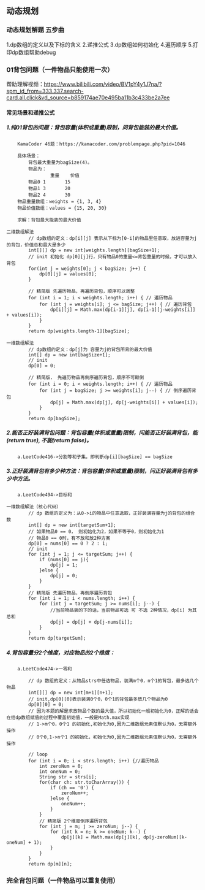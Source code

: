## 动态规划
### 动态规划解题 五步曲
1.dp数组的定义以及下标的含义
2.递推公式
3.dp数组如何初始化
4.遍历顺序
5.打印dp数组帮助debug

### 01背包问题（一件物品只能使用一次）
帮助理解视频：https://www.bilibili.com/video/BV1pY4y1J7na/?spm_id_from=333.337.search-card.all.click&vd_source=b859174ae70e495ba11b3c433be2a7ee

#### 常见场景和递推公式
##### 1.纯01背包的问题：背包容量(体积或重量)限制，问背包能装的最大价值。
        KamaCoder 46题：https://kamacoder.com/problempage.php?pid=1046

        具体场景：
            背包最大重量为bagSize(4)。
            物品为：
                    重量    价值
            物品0	1	    15
            物品1	3	    20
            物品2	4	    30
        物品重量数组：weights = {1, 3, 4}
        物品价值数组：values = {15, 20, 30}

        求解：背包最大能装的最大价值

```
二维数组解法
        // dp数组的定义：dp[i][j] 表示从下标为[0-i]的物品里任意取，放进容量为j的背包，价值总和最大是多少
        int[][] dp = new int[weights.length][bagSize+1];
        // init 初始化 dp[0][j]行，只有物品0的重量<=背包重量的时候，才可以放入背包
        for(int j = weights[0]; j < bagSize; j++) {
            dp[0][j] = values[0];
        }

        // 精简版 先遍历物品，再遍历背包，顺序可以调整
        for (int i = 1; i < weights.length; i++) { // 遍历物品
            for (int j = weights[i]; j <= bagSize; j++) { // 遍历背包
                dp[i][j] = Math.max(dp[i-1][j], dp[i-1][j-weights[i]] + values[i]);
            }
        }
        return dp[weights.length-1][bagSize];

```
```
一维数组解法
        // dp数组的定义：dp[j]为 容量为j的背包所背的最大价值
        int[] dp = new int[bagSize+1];
        // init
        dp[0] = 0;

        // 精简版， 先遍历物品再倒序遍历背包，顺序不可颠倒
        for (int i = 0; i < weights.length; i++) { // 遍历物品
            for (int j = bagSize; j >= weights[i]; j--) { // 倒序遍历背包
                dp[j] = Math.max(dp[j], dp[j-weights[i]] + values[i]);
            }
        }
        return dp[bagSize];
```        

##### 2.能否正好装满背包问题：背包容量(体积或重量)限制，问能否正好装满背包，能(return true), 不能(return false)。
        a.LeetCode416->分割等和子集。即判断dp[i][bagSize] == bagSize

##### 3.正好装满背包有多少种方法：背包容量(体积或重量)限制，问正好装满背包有多少中方法。
        a.LeetCode494->目标和
```
一维数组解法（核心代码）
        // dp 数组的定义为：从0->i的物品中任意选取，正好装满容量为j的背包的组合数
        int[] dp = new int[targetSum+1];
        // 如果物品0 == 0， 则初始化为2，如果不等于0，则初始化为1
        // 物品0 == 0时，有不放和放2种方案
        dp[0] = nums[0] == 0 ? 2 : 1;
        // init
        for (int j = 1; j <= targetSum; j++) {
            if (nums[0] == j){
                dp[j] = 1;
            }else {
                dp[j] = 0;
            }
        }
        // 精简版 先遍历物品，再倒序遍历背包
        for (int i = 1; i < nums.length; i++) {
            for (int j = targetSum; j >= nums[i]; j--) {
                //当前物品装的下的话，当前物品可选 可 不选 2种情况，dp[i] 为其总和
                dp[j] = dp[j] + dp[j-nums[i]];
            }
        }
        return dp[targetSum];
```
##### 4.背包容量分2个维度，对应物品的2个维度：
        a.LeetCode474->一零和
```shell
        // dp 数组的定义：从物品strs中任选物品，装满m个0，n个1的背包，最多选几个物品
        int[][] dp = new int[m+1][n+1];
        // init,dp[0][0]表示装满0个0，0个1的背包最多放几个物品为0
        dp[0][0] = 0;
        // 因为本题的解是求放物品个数的最大值，所以初始化一般初始化为0，正解的话会在给dp数组赋值的过程中覆盖初始值，一般是Math.max实现
        // 1->m个0，0个1 的初始化,初始化为0,因为二维数组元素值默认为0，无需额外操作
        // 0个0,1->n个1 的初始化，初始化为0,因为二维数组元素值默认为0，无需额外操作

        // loop
        for (int i = 0; i < strs.length; i++) {//遍历物品
            int zeroNum = 0;
            int oneNum = 0;
            String str = strs[i];
            for(char ch: str.toCharArray()) {
                if (ch == '0') {
                    zeroNum++;
                }else {
                    oneNum++;
                }
            }
            // 精简版 2个维度倒序遍历背包
            for (int j = m; j >= zeroNum; j--) {
                for (int k = n; k >= oneNum; k--) {
                    dp[j][k] = Math.max(dp[j][k], dp[j-zeroNum][k-oneNum] + 1);
                }
            }
        }
        return dp[m][n];
```



### 完全背包问题（一件物品可以重复使用）


